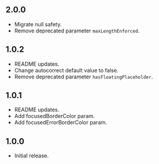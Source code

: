 ## 2.0.0

* Migrate null safety.
* Remove deprecated parameter `maxLengthEnforced`.

## 1.0.2

* README updates.
* Change autocorrect default value to false.
* Remove deprecated parameter `hasFloatingPlaceholder`.

## 1.0.1

* README updates.
* Add focusedBorderColor param.
* Add focusedErrorBorderColor param.

## 1.0.0

* Initial release.